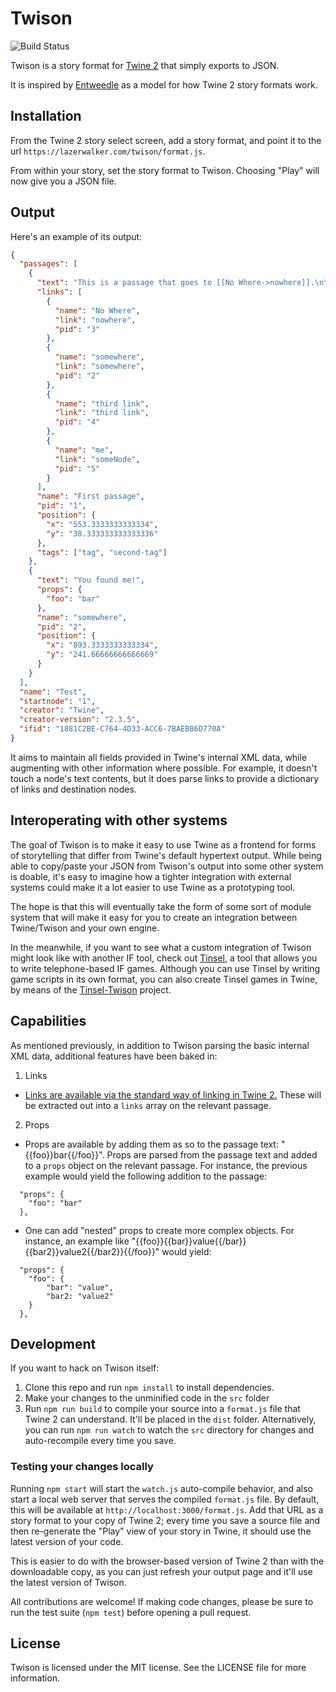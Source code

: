# Twison

![Build Status](https://github.com/lazerwalker/twison/workflows/Build/badge.svg)

Twison is a story format for [Twine 2](http://twinery.org/2) that simply exports to JSON.

It is inspired by [Entweedle](http://www.maximumverbosity.net/twine/Entweedle/) as a model for how Twine 2 story formats work.

## Installation

From the Twine 2 story select screen, add a story format, and point it to the url `https://lazerwalker.com/twison/format.js`.

From within your story, set the story format to Twison. Choosing "Play" will now give you a JSON file.

## Output

Here's an example of its output:

```json
{
  "passages": [
    {
      "text": "This is a passage that goes to [[No Where->nowhere]].\n\nor is to [[somewhere]]?\n\nHere's a [[third link]]\n\nClick [[me->someNode]]",
      "links": [
        {
          "name": "No Where",
          "link": "nowhere",
          "pid": "3"
        },
        {
          "name": "somewhere",
          "link": "somewhere",
          "pid": "2"
        },
        {
          "name": "third link",
          "link": "third link",
          "pid": "4"
        },
        {
          "name": "me",
          "link": "someNode",
          "pid": "5"
        }
      ],
      "name": "First passage",
      "pid": "1",
      "position": {
        "x": "553.3333333333334",
        "y": "38.333333333333336"
      },
      "tags": ["tag", "second-tag"]
    },
    {
      "text": "You found me!",
      "props": {
        "foo": "bar"
      },
      "name": "somewhere",
      "pid": "2",
      "position": {
        "x": "893.3333333333334",
        "y": "241.66666666666669"
      }
    }
  ],
  "name": "Test",
  "startnode": "1",
  "creator": "Twine",
  "creator-version": "2.3.5",
  "ifid": "1881C2BE-C764-4D33-ACC6-7BAEBB6D770A"
}
```

It aims to maintain all fields provided in Twine's internal XML data, while augmenting with other information where possible. For example, it doesn't touch a node's text contents, but it does parse links to provide a dictionary of links and destination nodes.

## Interoperating with other systems

The goal of Twison is to make it easy to use Twine as a frontend for forms of storytelling that differ from Twine's default hypertext output. While being able to copy/paste your JSON from Twison's output into some other system is doable, it's easy to imagine how a tighter integration with external systems could make it a lot easier to use Twine as a prototyping tool.

The hope is that this will eventually take the form of some sort of module system that will make it easy for you to create an integration between Twine/Twison and your own engine.

In the meanwhile, if you want to see what a custom integration of Twison might look like with another IF tool, check out [Tinsel](http://www.maketinsel.com), a tool that allows you to write telephone-based IF games. Although you can use Tinsel by writing game scripts in its own format, you can also create Tinsel games in Twine, by means of the [Tinsel-Twison](https://github.com/lazerwalker/tinsel-twison) project.

## Capabilities

As mentioned previously, in addition to Twison parsing the basic internal XML data, additional features have been baked in:

1. Links

- [Links are available via the standard way of linking in Twine 2.](https://twinery.org/wiki/twine2:how_to_create_links) These will be extracted out into a `links` array on the relevant passage.

2. Props

- Props are available by adding them as so to the passage text: "{{foo}}bar{{/foo}}". Props are parsed from the passage text and added to a `props` object on the relevant passage. For instance, the previous example would yield the following addition to the passage:

```
  "props": {
    "foo": "bar"
  },
```

- One can add "nested" props to create more complex objects. For instance, an example like "{{foo}}{{bar}}value{{/bar}}{{bar2}}value2{{/bar2}}{{/foo}}" would yield:

```
  "props": {
    "foo": {
    	"bar": "value",
    	"bar2: "value2"
    }
  },
```

## Development

If you want to hack on Twison itself:

1. Clone this repo and run `npm install` to install dependencies.
2. Make your changes to the unminified code in the `src` folder
3. Run `npm run build` to compile your source into a `format.js` file that Twine 2 can understand. It'll be placed in the `dist` folder. Alternatively, you can run `npm run watch` to watch the `src` directory for changes and auto-recompile every time you save.

### Testing your changes locally

Running `npm start` will start the `watch.js` auto-compile behavior, and also start a local web server that serves the compiled `format.js` file. By default, this will be available at `http://localhost:3000/format.js`. Add that URL as a story format to your copy of Twine 2; every time you save a source file and then re-generate the "Play" view of your story in Twine, it should use the latest version of your code.

This is easier to do with the browser-based version of Twine 2 than with the downloadable copy, as you can just refresh your output page and it'll use the latest version of Twison.

All contributions are welcome! If making code changes, please be sure to run the test suite (`npm test`) before opening a pull request.

## License

Twison is licensed under the MIT license. See the LICENSE file for more information.
